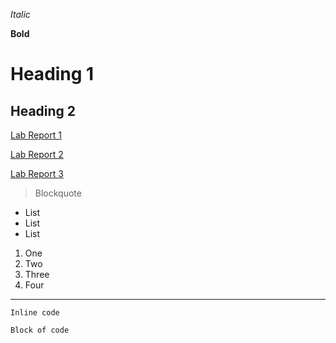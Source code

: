 *Italic*

**Bold**

# Heading 1

## Heading 2

[Lab Report 1](https://eddiej03.github.io/cse15l-lab-reports/lab-report-1-week-2.html)

[Lab Report 2](https://eddiej03.github.io/cse15l-lab-reports/lab-report-2-week-4.html)

[Lab Report 3](https://eddiej03.github.io/cse15l-lab-reports/lab-report-2-week-6.html)


> Blockquote

- List
- List
- List

1. One
2. Two
3. Three
4. Four

---

`Inline code`

```
Block of code
```

